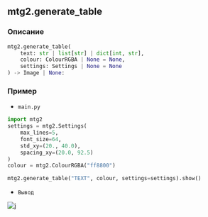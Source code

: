 ## mtg2.generate_table
### Описание
```python
mtg2.generate_table(
    text: str | list[str] | dict[int, str],
    colour: ColourRGBA | None = None,
    settings: Settings | None = None
) -> Image | None:
```
### Пример
- `main.py`
```python
import mtg2
settings = mtg2.Settings(
    max_lines=5,
    font_size=64,
    std_xy=(20., 40.0),
    spacing_xy=(20.0, 92.5)
)
colour = mtg2.ColourRGBA("ff8800")

mtg2.generate_table("TEXT", colour, settings=settings).show()
```
- `Вывод`

![j](https://user-images.githubusercontent.com/60302782/169685113-b398fcba-37b7-41cf-8663-fb748fefda3a.png)
